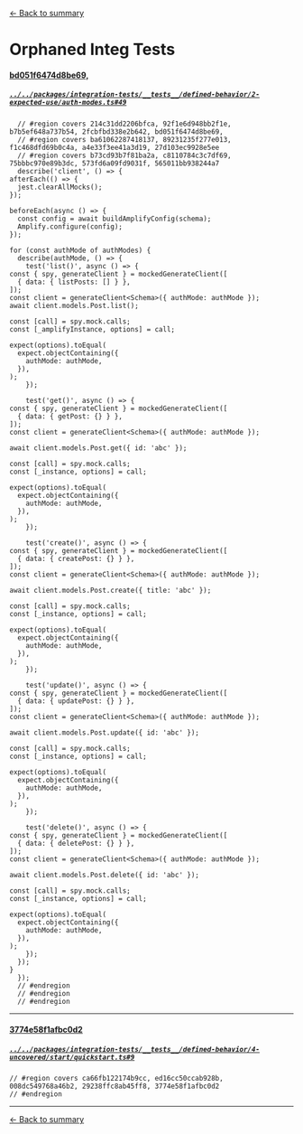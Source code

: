 [<- Back to summary](readme.md)

# Orphaned Integ Tests

#### [bd051f6474d8be69,](../../packages/integration-tests/__tests__/defined-behavior/2-expected-use/auth-modes.ts#49)

##### [`../../packages/integration-tests/__tests__/defined-behavior/2-expected-use/auth-modes.ts#49`](../../packages/integration-tests/__tests__/defined-behavior/2-expected-use/auth-modes.ts#49)

~~~
  // #region covers 214c31dd2206bfca, 92f1e6d948bb2f1e, b7b5ef648a737b54, 2fcbfbd338e2b642, bd051f6474d8be69,
  // #region covers ba61062287418137, 89231235f277e013, f1c468dfd69b0c4a, a4e33f3ee41a3d19, 27d103ec9928e5ee
  // #region covers b73cd93b7f81ba2a, c8110784c3c7df69, 75bbbc970e89b3dc, 573fd6a09fd9031f, 565011bb938244a7
  describe('client', () => {
afterEach(() => {
  jest.clearAllMocks();
});

beforeEach(async () => {
  const config = await buildAmplifyConfig(schema);
  Amplify.configure(config);
});

for (const authMode of authModes) {
  describe(authMode, () => {
    test('list()', async () => {
const { spy, generateClient } = mockedGenerateClient([
  { data: { listPosts: [] } },
]);
const client = generateClient<Schema>({ authMode: authMode });
await client.models.Post.list();

const [call] = spy.mock.calls;
const [_amplifyInstance, options] = call;

expect(options).toEqual(
  expect.objectContaining({
    authMode: authMode,
  }),
);
    });

    test('get()', async () => {
const { spy, generateClient } = mockedGenerateClient([
  { data: { getPost: {} } },
]);
const client = generateClient<Schema>({ authMode: authMode });

await client.models.Post.get({ id: 'abc' });

const [call] = spy.mock.calls;
const [_instance, options] = call;

expect(options).toEqual(
  expect.objectContaining({
    authMode: authMode,
  }),
);
    });

    test('create()', async () => {
const { spy, generateClient } = mockedGenerateClient([
  { data: { createPost: {} } },
]);
const client = generateClient<Schema>({ authMode: authMode });

await client.models.Post.create({ title: 'abc' });

const [call] = spy.mock.calls;
const [_instance, options] = call;

expect(options).toEqual(
  expect.objectContaining({
    authMode: authMode,
  }),
);
    });

    test('update()', async () => {
const { spy, generateClient } = mockedGenerateClient([
  { data: { updatePost: {} } },
]);
const client = generateClient<Schema>({ authMode: authMode });

await client.models.Post.update({ id: 'abc' });

const [call] = spy.mock.calls;
const [_instance, options] = call;

expect(options).toEqual(
  expect.objectContaining({
    authMode: authMode,
  }),
);
    });

    test('delete()', async () => {
const { spy, generateClient } = mockedGenerateClient([
  { data: { deletePost: {} } },
]);
const client = generateClient<Schema>({ authMode: authMode });

await client.models.Post.delete({ id: 'abc' });

const [call] = spy.mock.calls;
const [_instance, options] = call;

expect(options).toEqual(
  expect.objectContaining({
    authMode: authMode,
  }),
);
    });
  });
}
  });
  // #endregion
  // #endregion
  // #endregion
~~~

---

#### [3774e58f1afbc0d2](../../packages/integration-tests/__tests__/defined-behavior/4-uncovered/start/quickstart.ts#9)

##### [`../../packages/integration-tests/__tests__/defined-behavior/4-uncovered/start/quickstart.ts#9`](../../packages/integration-tests/__tests__/defined-behavior/4-uncovered/start/quickstart.ts#9)

~~~
// #region covers ca66fb122174b9cc, ed16cc50ccab928b, 008dc549768a46b2, 29238ffc8ab45ff8, 3774e58f1afbc0d2
// #endregion
~~~

---

[<- Back to summary](readme.md)

